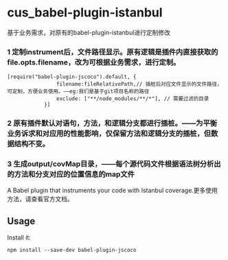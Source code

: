 # cus_babel-plugin-istanbul

基于业务需求，对原有的babel-plugin-istanbul进行定制修改
### 1 定制instrument后，文件路径显示。原有逻辑是插件内直接获取的file.opts.filename，改为可根据业务需求，进行定制。
    [require("babel-plugin-jscoco").default, {
                    filename:fileRelativePath,// 插桩后对应文件显示的文件路径，可定制，方便业务使用。——eg:我们是基于git项目名称的路径
                    exclude: ["**/node_modules/**/*"], // 需要过滤的目录
                }]
### 2 原有插件默认对语句，方法，和逻辑分支都进行插桩。——为平衡业务诉求和对应用的性能影响，仅保留方法和逻辑分支的插桩，但数据结构不变。
### 3 生成output/covMap目录，——每个源代码文件根据语法树分析出的方法和分支对应的位置信息的map文件


A Babel plugin that instruments your code with Istanbul coverage.更多使用方法，请查看官方文档。

## Usage

Install it:

```
npm install --save-dev babel-plugin-jscoco
```

